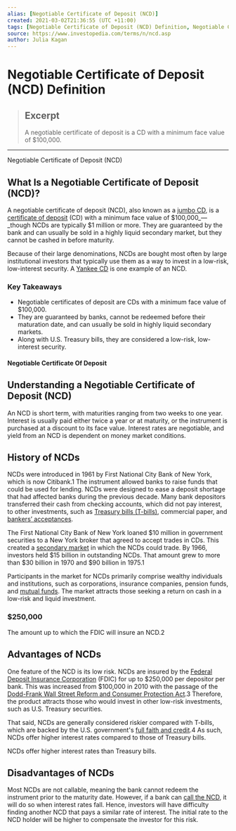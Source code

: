 ```yaml
---
alias: [Negotiable Certificate of Deposit (NCD)]
created: 2021-03-02T21:36:55 (UTC +11:00)
tags: [Negotiable Certificate of Deposit (NCD) Definition, Negotiable Certificate of Deposit (NCD)]
source: https://www.investopedia.com/terms/n/ncd.asp
author: Julia Kagan
---
```


# Negotiable Certificate of Deposit (NCD) Definition

> ## Excerpt
> A negotiable certificate of deposit is a CD with a minimum face value of $100,000.

---

Negotiable Certificate of Deposit (NCD)
## What Is a Negotiable Certificate of Deposit (NCD)?

A negotiable certificate of deposit (NCD), also known as a [jumbo CD](https://www.investopedia.com/terms/j/jumbocd.asp), is a [certificate of deposit](https://www.investopedia.com/terms/c/certificateofdeposit.asp) (CD) with a minimum face value of $100,000_—_though NCDs are typically $1 million or more. They are guaranteed by the bank and can usually be sold in a highly liquid secondary market, but they cannot be cashed in before maturity.

Because of their large denominations, NCDs are bought most often by large institutional investors that typically use them as a way to invest in a low-risk, low-interest security. A [Yankee CD](https://www.investopedia.com/terms/y/yankeecd.asp) is one example of an NCD.

### Key Takeaways

-   Negotiable certificates of deposit are CDs with a minimum face value of $100,000.
-   They are guaranteed by banks, cannot be redeemed before their maturation date, and can usually be sold in highly liquid secondary markets.
-   Along with U.S. Treasury bills, they are considered a low-risk, low-interest security.

#### Negotiable Certificate Of Deposit

## Understanding a Negotiable Certificate of Deposit (NCD)

An NCD is short term, with maturities ranging from two weeks to one year. Interest is usually paid either twice a year or at maturity, or the instrument is purchased at a discount to its face value. Interest rates are negotiable, and yield from an NCD is dependent on money market conditions.

## History of NCDs

NCDs were introduced in 1961 by First National City Bank of New York, which is now Citibank.1 The instrument allowed banks to raise funds that could be used for lending. NCDs were designed to ease a deposit shortage that had affected banks during the previous decade. Many bank depositors transferred their cash from checking accounts, which did not pay interest, to other investments, such as [Treasury bills (T-bills)](https://www.investopedia.com/terms/t/treasurybill.asp), commercial paper, and [bankers’ acceptances](https://www.investopedia.com/terms/b/bankersacceptance.asp).

The First National City Bank of New York loaned $10 million in government securities to a New York broker that agreed to accept trades in CDs. This created a [secondary market](https://www.investopedia.com/terms/s/secondarymarket.asp) in which the NCDs could trade. By 1966, investors held $15 billion in outstanding NCDs. That amount grew to more than $30 billion in 1970 and $90 billion in 1975.1

Participants in the market for NCDs primarily comprise wealthy individuals and institutions, such as corporations, insurance companies, pension funds, and [mutual funds](https://www.investopedia.com/terms/m/mutualfund.asp). The market attracts those seeking a return on cash in a low-risk and liquid investment.

### $250,000

The amount up to which the FDIC will insure an NCD.2

## Advantages of NCDs

One feature of the NCD is its low risk. NCDs are insured by the [Federal Deposit Insurance Corporation](https://www.investopedia.com/terms/f/fdic.asp) (FDIC) for up to $250,000 per depositor per bank. This was increased from $100,000 in 2010 with the passage of the [Dodd-Frank Wall Street Reform and Consumer Protection Act](https://www.investopedia.com/terms/d/dodd-frank-financial-regulatory-reform-bill.asp).3 Therefore, the product attracts those who would invest in other low-risk investments, such as U.S. Treasury securities.

That said, NCDs are generally considered riskier compared with T-bills, which are backed by the U.S. government's [full faith and credit](https://www.investopedia.com/terms/f/full-faith-credit.asp).4 As such, NCDs offer higher interest rates compared to those of Treasury bills.

NCDs offer higher interest rates than Treasury bills.

## Disadvantages of NCDs

Most NCDs are not callable, meaning the bank cannot redeem the instrument prior to the maturity date. However, if a bank can [call the NCD](https://www.investopedia.com/terms/c/callable-certificate-of-deposit.asp), it will do so when interest rates fall. Hence, investors will have difficulty finding another NCD that pays a similar rate of interest. The initial rate to the NCD holder will be higher to compensate the investor for this risk.
